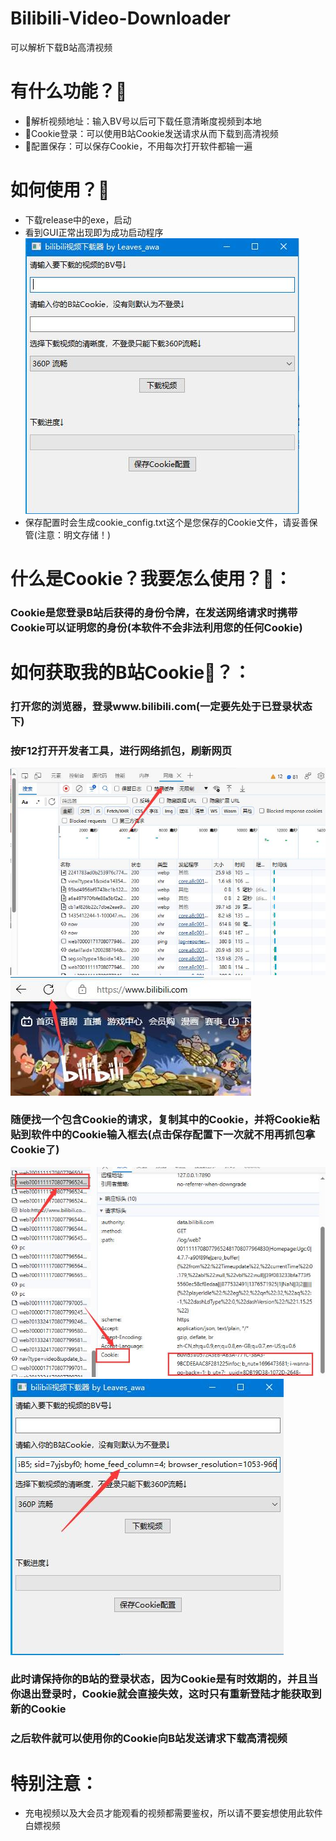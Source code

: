 # Bilibili-Video-Downloader
可以解析下载B站高清视频 
# 有什么功能？🤔
* 💪解析视频地址：输入BV号以后可下载任意清晰度视频到本地
* 💪Cookie登录：可以使用B站Cookie发送请求从而下载到高清视频
* 💪配置保存：可以保存Cookie，不用每次打开软件都输一遍
# 如何使用？🤔
* 下载release中的exe，启动
* 看到GUI正常出现即为成功启动程序
 ![GUI](GUI.jpg "GUI图片")  
* 保存配置时会生成cookie_config.txt这个是您保存的Cookie文件，请妥善保管(注意：明文存储！)
# 什么是Cookie？我要怎么使用？🤔：
### Cookie是您登录B站后获得的身份令牌，在发送网络请求时携带Cookie可以证明您的身份(本软件不会非法利用您的任何Cookie)
# 如何获取我的B站Cookie🤔？：
### 打开您的浏览器，登录www.bilibili.com(一定要先处于已登录状态下)
### 按F12打开开发者工具，进行网络抓包，刷新网页  
![GUI](edge1.jpg "e")
![GUI](edge2.jpg "e")
### 随便找一个包含Cookie的请求，复制其中的Cookie，并将Cookie粘贴到软件中的Cookie输入框去(点击保存配置下一次就不用再抓包拿Cookie了)
![GUI](edge3.jpg "e")  
![GUI](edge4.jpg "e")
### 此时请保持你的B站的登录状态，因为Cookie是有时效期的，并且当你退出登录时，Cookie就会直接失效，这时只有重新登陆才能获取到新的Cookie
### 之后软件就可以使用你的Cookie向B站发送请求下载高清视频
# 特别注意：
* 充电视频以及大会员才能观看的视频都需要鉴权，所以请不要妄想使用此软件白嫖视频

